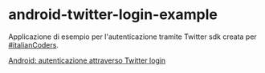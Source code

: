 # android-twitter-login-example
Applicazione di esempio per l'autenticazione tramite Twitter sdk creata per [#italianCoders](https://italiancoders.it/).

[Android: autenticazione attraverso Twitter login](https://italiancoders.it/android-autenticazione-attraverso-twitter-login/)
